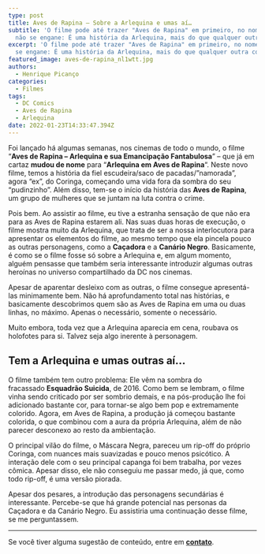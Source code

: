 ```yaml
---
type: post
title: Aves de Rapina – Sobre a Arlequina e umas aí…
subtitle: 'O filme pode até trazer "Aves de Rapina" em primeiro, no nome, mas
  não se engane: É uma história da Arlequina, mais do que qualquer outra coisa.'
excerpt: 'O filme pode até trazer "Aves de Rapina" em primeiro, no nome, mas não
  se engane: É uma história da Arlequina, mais do que qualquer outra coisa.'
featured_image: aves-de-rapina_nl1wtt.jpg
authors:
  - Henrique Picanço
categories:
  - Filmes
tags:
  - DC Comics
  - Aves de Rapina
  - Arlequina
date: 2022-01-23T14:33:47.394Z
---
```

Foi lançado há algumas semanas, nos cinemas de todo o mundo, o filme “**Aves de Rapina – Arlequina e sua Emancipação Fantabulosa**” – que já em cartaz **mudou de nome** para “**Arlequina em Aves de Rapina**“. Neste novo filme, temos a história da fiel escudeira/saco de pacadas/”namorada”, agora “ex”, do Coringa, começando uma vida fora da sombra do seu “pudinzinho”. Além disso, tem-se o início da história das **Aves de Rapina**, um grupo de mulheres que se juntam na luta contra o crime.

Pois bem. Ao assistir ao filme, eu tive a estranha sensação de que não era para as Aves de Rapina estarem ali. Nas suas duas horas de execução, o filme mostra muito da Arlequina, que trata de ser a nossa interlocutora para apresentar os elementos do filme, ao mesmo tempo que ela pincela pouco as outras personagens, como a **Caçadora** e a **Canário Negro**. Basicamente, é como se o filme fosse só sobre a Arlequina e, em algum momento, alguém pensasse que também seria interessante introduzir algumas outras heroínas no universo compartilhado da DC nos cinemas.

Apesar de aparentar desleixo com as outras, o filme consegue apresentá-las minimamente bem. Não há aprofundamento total nas histórias, e basicamente descobrimos quem são as Aves de Rapina em uma ou duas linhas, no máximo. Apenas o necessário, somente o necessário.

Muito embora, toda vez que a Arlequina aparecia em cena, roubava os holofotes para si. Talvez seja algo inerente à personagem.

## Tem a Arlequina e umas outras aí…

O filme também tem outro problema: Ele vêm na sombra do fracassado **Esquadrão Suicida**, de 2016. Como bem se lembram, o filme vinha sendo criticado por ser sombrio demais, e na pós-produção lhe foi adicionado bastante cor, para tornar-se algo bem pop e extremamente colorido. Agora, em Aves de Rapina, a produção já começou bastante colorida, o que combinou com a aura da própria Arlequina, além de não parecer desconexo ao resto da ambientação.

O principal vilão do filme, o Máscara Negra, pareceu um rip-off do próprio Coringa, com nuances mais suavizadas e pouco menos psicótico. A interação dele com o seu principal capanga foi bem trabalha, por vezes cômica. Apesar disso, ele não conseguiu me passar medo, já que, como todo rip-off, é uma versão piorada.

Apesar dos pesares, a introdução das personagens secundárias é interessante. Percebe-se que há grande potencial nas personas da Caçadora e da Canário Negro. Eu assistiria uma continuação desse filme, se me perguntassem.

- - -

Se você tiver alguma sugestão de conteúdo, entre em **[contato](https://web.archive.org/web/20200620035749/https://nerdmachina.com.br/contato)**.